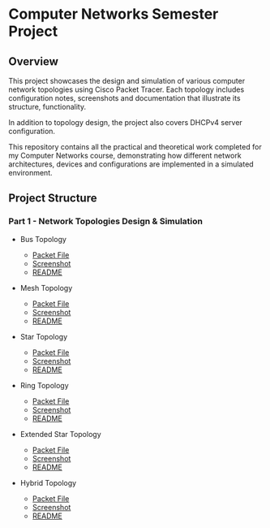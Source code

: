 # Computer Networks Semester Project

## Overview
This project showcases the design and simulation of various computer network topologies using Cisco Packet Tracer.
Each topology includes configuration notes, screenshots and documentation that illustrate its structure, functionality.

In addition to topology design, the project also covers DHCPv4 server configuration.

This repository contains all the practical and theoretical work completed for my Computer Networks course, demonstrating how different network architectures, devices and configurations are implemented in a simulated environment.

## Project Structure

### Part 1 - Network Topologies Design & Simulation

- Bus Topology
  - [Packet File](network-topologies/Bus/bus.pkt)
  - [Screenshot](network-topologies/Bus/bus-topology.png)
  - [README](network-topologies/Bus/README.md)

- Mesh Topology
  - [Packet File](computer-networks-semester-project/network-topologies/Bus/bus.pkt)
  - [Screenshot](computer-networks-semester-project/network-topologies/Bus/bus-topology.png)
  - [README](computer-networks-semester-project/network-topologies/Bus/README.md)

- Star Topology
  - [Packet File](computer-networks-semester-project/network-topologies/Bus/bus.pkt)
  - [Screenshot](computer-networks-semester-project/network-topologies/Bus/bus-topology.png)
  - [README](computer-networks-semester-project/network-topologies/Bus/README.md)

- Ring Topology
  - [Packet File](computer-networks-semester-project/network-topologies/Bus/bus.pkt)
  - [Screenshot](computer-networks-semester-project/network-topologies/Bus/bus-topology.png)
  - [README](computer-networks-semester-project/network-topologies/Bus/README.md)

- Extended Star Topology
  - [Packet File](computer-networks-semester-project/network-topologies/Bus/bus.pkt)
  - [Screenshot](computer-networks-semester-project/network-topologies/Bus/bus-topology.png)
  - [README](computer-networks-semester-project/network-topologies/Bus/README.md)

- Hybrid Topology
  - [Packet File](computer-networks-semester-project/network-topologies/Bus/bus.pkt)
  - [Screenshot](computer-networks-semester-project/network-topologies/Bus/bus-topology.png)
  - [README](computer-networks-semester-project/network-topologies/Bus/README.md)
